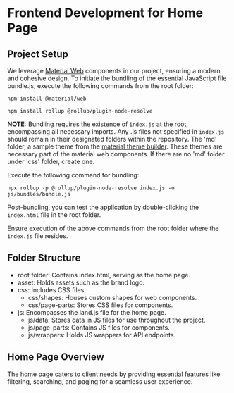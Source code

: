 # Frontend Development for Home Page

## Project Setup

We leverage [Material Web](https://m3.material.io/develop/web) components in our project, ensuring a modern and cohesive design. To initiate the bundling of the essential JavaScript file bundle.js, execute the following commands from the root folder:

```npm install @material/web```

```npm install rollup @rollup/plugin-node-resolve```

**NOTE:** Bundling requires the existence of `index.js` at the root, encompassing all necessary imports. Any .js files not specified in `index.js` should remain in their designated folders within the repository. The 'md' folder, a sample theme from the [material theme builder](https://m3.material.io/theme-builder#/custom). These themes are necessary part of the material web components. If there are no 'md' folder under 'css' folder, create one.

Execute the following command for bundling:

```npx rollup -p @rollup/plugin-node-resolve index.js -o js/bundles/bundle.js```

Post-bundling, you can test the application by double-clicking the `index.html` file in the root folder.

Ensure execution of the above commands from the root folder where the `index.js` file resides.

## Folder Structure

* root folder: Contains index.html, serving as the home page.
* asset: Holds assets such as the brand logo.
* css: Includes CSS files.
  * css/shapes: Houses custom shapes for web components.
  * css/page-parts: Stores CSS files for components.
* js: Encompasses the land.js file for the home page.
  * js/data: Stores data in JS files for use throughout the project.
  * js/page-parts: Contains JS files for components.
  * js/wrappers: Holds JS wrappers for API endpoints.

## Home Page Overview

The home page caters to client needs by providing essential features like filtering, searching, and paging for a seamless user experience.
